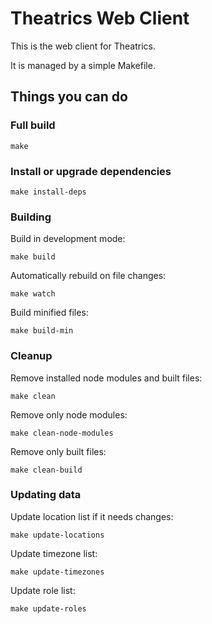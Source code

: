 Theatrics Web Client
====================

This is the web client for Theatrics.

It is managed by a simple Makefile.


Things you can do
-----------------

### Full build

    make


### Install or upgrade dependencies

    make install-deps


### Building

Build in development mode:

    make build

Automatically rebuild on file changes:

    make watch

Build minified files:

    make build-min


### Cleanup

Remove installed node modules and built files:

    make clean

Remove only node modules:

    make clean-node-modules

Remove only built files:

    make clean-build


### Updating data

Update location list if it needs changes:

    make update-locations

Update timezone list:

    make update-timezones

Update role list:

    make update-roles
